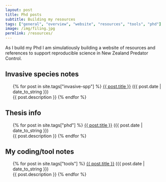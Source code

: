 ```yaml
---
layout: post
title: Phd posts
subtitle: Building my resources
tags: ["general", "overview", "website", "resources", "tools", "phd"]
image: /img/filing.jpg
permlink: /resources/
---
```


As I build my Phd I am simulatiously building a website of resources and references to support reproducible science in New Zealand Predator Control.

## Invasive species notes

<div class="post">
<ul>
{% for post in site.tags["invasive-spp"] %}
  <a href="{{ post.url }}">{{ post.title }}</a> ({{ post.date | date_to_string }})<br>
    {{ post.description }}
{% endfor %}
</ul>
</div>

## Thesis info

<div class="post">
<ul>
{% for post in site.tags["phd"] %}
  <a href="{{ post.url }}">{{ post.title }}</a> ({{ post.date | date_to_string }})<br>
    {{ post.description }}
{% endfor %}
</ul>
</div>

## My coding/tool notes

<div class="post">
<ul>
{% for post in site.tags["tools"] %}
  <a href="{{ post.url }}">{{ post.title }}</a> ({{ post.date | date_to_string }})<br>
    {{ post.description }}
{% endfor %}
</ul>
</div>